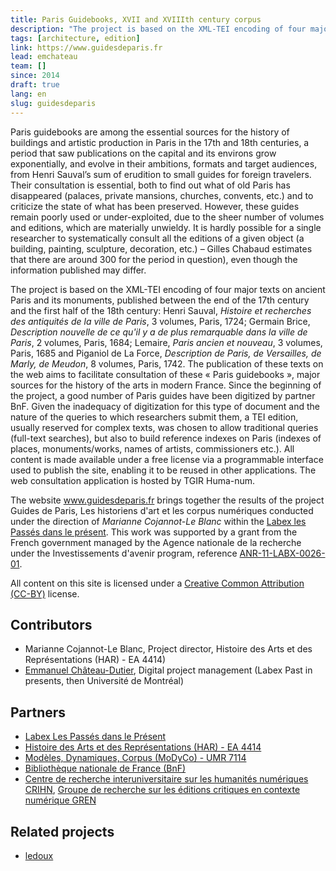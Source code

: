```yaml
---
title: Paris Guidebooks, XVII and XVIIIth century corpus 
description: "The project is based on the XML-TEI encoding of four major texts on ancient Paris and its monuments, published between the end of the 17th century and the first half of the 18th century."
tags: [architecture, edition]
link: https://www.guidesdeparis.fr
lead: emchateau
team: []
since: 2014
draft: true
lang: en
slug: guidesdeparis
---
```


<!-- project description -->

Paris guidebooks are among the essential sources for the history of buildings and artistic production in Paris in the 17th and 18th centuries, a period that saw publications on the capital and its environs grow exponentially, and evolve in their ambitions, formats and target audiences, from Henri Sauval’s sum of erudition to small guides for foreign travelers. Their consultation is essential, both to find out what of old Paris has disappeared (palaces, private mansions, churches, convents, etc.) and to criticize the state of what has been preserved. However, these guides remain poorly used or under-exploited, due to the sheer number of volumes and editions, which are materially unwieldy. It is hardly possible for a single researcher to systematically consult all the editions of a given object (a building, painting, sculpture, decoration, etc.) – Gilles Chabaud estimates that there are around 300 for the period in question), even though the information published may differ.

The project is based on the XML-TEI encoding of four major texts on ancient Paris and its monuments, published between the end of the 17th century and the first half of the 18th century: Henri Sauval, *Histoire et recherches des antiquités de la ville de Paris*, 3 volumes, Paris, 1724; Germain Brice, *Description nouvelle de ce qu'il y a de plus remarquable dans la ville de Paris*, 2 volumes, Paris, 1684; Lemaire, *Paris ancien et nouveau*, 3 volumes, Paris, 1685 and Piganiol de La Force, *Description de Paris, de Versailles, de Marly, de Meudon*, 8 volumes, Paris, 1742. The publication of these texts on the web aims to facilitate consultation of these « Paris guidebooks », major sources for the history of the arts in modern France. Since the beginning of the project, a good number of Paris guides have been digitized by partner BnF. Given the inadequacy of digitization for this type of document and the nature of the queries to which researchers submit them, a TEI edition, usually reserved for complex texts, was chosen to allow traditional queries (full-text searches), but also to build reference indexes on Paris (indexes of places, monuments/works, names of artists, commissioners etc.). All content is made available under a free license via a programmable interface used to publish the site, enabling it to be reused in other applications. The web consultation application is hosted by TGIR Huma-num.

The website www.guidesdeparis.fr brings together the results of the project Guides de Paris, Les historiens d'art et les corpus numériques conducted under the direction of *Marianne Cojannot-Le Blanc* within the [Labex les Passés dans le présent](http://passes-present.eu/). This work was supported by a grant from the French government managed by the Agence nationale de la recherche under the Investissements d'avenir program, reference [ANR-11-LABX-0026-01](https://anr.fr/ProjetIA-11-LABX-0026).

All content on this site is licensed under a [Creative Common Attribution (CC-BY)](https://creativecommons.org/licenses/by/4.0/) license.

## Contributors

- Marianne Cojannot-Le Blanc, Project director, Histoire des Arts et des Représentations (HAR) - EA 4414)
- [Emmanuel Château-Dutier](emchateau), Digital project management (Labex Past in presents, then Université de Montréal)

## Partners

- [Labex Les Passés dans le Présent](http://passes-present.eu)
- [Histoire des Arts et des Représentations (HAR) - EA 4414](https://har.parisnanterre.fr)
- [Modèles, Dynamiques, Corpus (MoDyCo) - UMR 7114](https://www.modyco.fr)
- [Bibliothèque nationale de France (BnF)](https://www.bnf.fr)
- [Centre de recherche interuniversitaire sur les humanités numériques CRIHN](https://www.crihn.org/), [Groupe de recherche sur les éditions critiques en contexte numérique GREN](https://gren.openum.ca)


## Related projects
- [ledoux](ledoux)

<!--publications, expos, articles, conférences-->





<!-- copy this to start a new yaml frontmatter
title: 
description: 
tags: []
link: 
lead: 
team: []
since: 
draft: true
lang: 
slug: 
-->